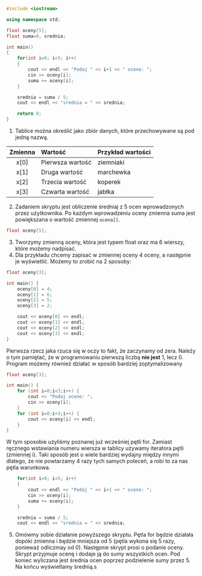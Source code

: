 ```cpp
#include <iostream>

using namespace std;

float oceny[5];
float suma=0, srednia;

int main()
{
    for(int i=0; i<5; i++)
    {
        cout << endl << "Podaj " << i+1 << " ocene: ";
        cin >> oceny[i];
        suma += oceny[i];
    }

    srednia = suma / 5;
    cout << endl << "srednia = " << srednia;

    return 0;
}
```

1. Tablice można określić jako zbiór danych, które przechowywane są pod jedną nazwą.

| Zmienna   | Wartość           | Przykład wartości  |
| :----:    |    :---           | :---               |
| x[0]      | Pierwsza wartość  | ziemniaki          |
| x[1]      | Druga wartość     | marchewka          |
| x[2]      | Trzecia wartość   | koperek            |
| x[3]      | Czwarta wartość   | jabłka             |

2. Zadaniem skryptu jest obliczenie średniaj z 5 ocen wprowadzonych przez użytkownika. Po każdym wprowadzeniu oceny zmienna suma jest powiększana o wartość zmiennej `ocena[]`.
```cpp
float oceny[5];
```
3. Tworzymy zmienną oceny, która jest typem float oraz ma 6 wierszy, które możemy nadpisać.
4. Dla przykładu chcemy zapisać w zmiennej oceny 4 oceny, a następnie je wyświetlić. Możemy to zrobić na 2 sposoby:
```cpp
float oceny[3];

int main() {
    oceny[0] = 4;
    oceny[1] = 6;
    oceny[2] = 5;
    oceny[3] = 2;

    cout << oceny[0] << endl;
    cout << oceny[1] << endl;
    cout << oceny[2] << endl;
    cout << oceny[3] << endl;
}
```
Pierwsza rzecz jaka rzuca się w oczy to fakt, że zaczynamy od zera. Należy o tym pamiętać, że w programowaniu pierwszą liczbą **nie jest** 1, lecz 0. Program możemy również działać w sposób bardziej zoptymalizowany

```cpp
float oceny[3];

int main() {
    for (int i=0;i<3;i++) {
        cout << "Podaj ocene: ";
        cin >> oceny[i];
    }
    for (int i=0;i<3;i++) {
        cout << oceny[i] << endl;
    }
}
```
W tym sposobie użyliśmy poznanej już wcześniej pętli for. Zamiast ręcznego wstawiania numeru wiersza w tablicy używamy iteratora pętli (zmiennej i). Taki sposób jest o wiele bardziej wydajny między innymi dlatego, że nie powtarzamy 4 razy tych samych poleceń, a robi to za nas pętla warunkowa.


```cpp
    for(int i=0; i<5; i++)
    {
        cout << endl << "Podaj " << i+1 << " ocene: ";
        cin >> oceny[i];
        suma += oceny[i];
    }

    srednia = suma / 5;
    cout << endl << "srednia = " << srednia;
```
5. Omówmy sobie działanie powyższego skryptu. Pętla for będzie działała dopóki zmienna i będzie mniejsza od 5 (pętla wykona się 5 razy, ponieważ odliczmay od 0). Następnie skrypt prosi o podanie oceny. Skrypt przyjmuje ocenę i dodaje ją do sumy wszystkich ocen. Pod koniec wyliczana jest średnia ocen poprzez podzielenie sumy przez 5. Na końcu wyświetlamy średnią.s